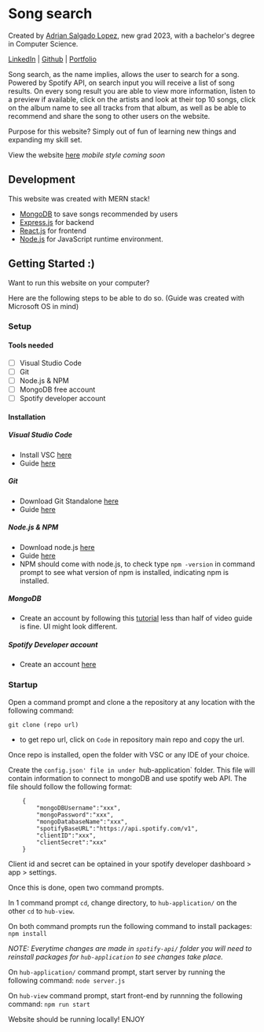 # Song search
Created by [Adrian Salgado Lopez](https://www.linkedin.com/in/adriansalgadocsula/), new grad 2023, with a bachelor's degree in Computer Science.

[LinkedIn](https://www.linkedin.com/in/adriansalgadocsula/) | [Github](https://github.com/AdrianSLopez) | [Portfolio](https://adrianslopez.github.io/)

Song search, as the name implies, allows the user to search for a song. Powered by Spotify API, on search input you will receive a list of song results. On every song result you are able to
view more information, listen to a preview if available, click on the artists and look at their top 10 songs, click on the album name to see all tracks from that album, as well as be able to recommend 
and share the song to other users on the website.

Purpose for this website? Simply out of fun of learning new things and expanding my skill set.

View the website [here](http://songsearch-byadrian.com/) _mobile style coming soon_

## Development
This website was created with MERN stack!
- [MongoDB](https://www.mongodb.com/) to save songs recommended by users
- [Express.js](https://expressjs.com/) for backend
- [React.js](https://react.dev/) for frontend
- [Node.js](https://nodejs.org/en) for JavaScript runtime environment.


## Getting Started :)
Want to run this website on your computer?

Here are the following steps to be able to do so. (Guide was created with Microsoft OS in mind)

### Setup
#### Tools needed
- [ ] Visual Studio Code
- [ ] Git 
- [ ] Node.js & NPM
- [ ] MongoDB free account
- [ ] Spotify developer account
#### Installation
##### Visual Studio Code
- Install VSC [here](https://code.visualstudio.com/download)
- Guide [here](https://www.geeksforgeeks.org/how-to-install-visual-studio-code-on-windows/)
##### Git
- Download Git Standalone [here](https://git-scm.com/download/win)
- Guide [here](https://phoenixnap.com/kb/how-to-install-git-windows)
##### Node.js & NPM
- Download node.js [here](https://nodejs.org/en)
- Guide [here](https://www.geeksforgeeks.org/installation-of-node-js-on-windows/#)
- NPM should come with node.js, to check type `npm -version` in command prompt to see what version of npm is installed, indicating npm is installed.
##### MongoDB
- Create an account by following this [tutorial](https://www.youtube.com/watch?v=R1XCjP8qgAE) less than half of video guide is fine. UI might look different.
##### Spotify Developer account
- Create an account [here](https://developer.spotify.com/)

### Startup
Open a command prompt and clone a the repository at any location with the following command:

    git clone (repo url)

- to get repo url, click on `Code` in repository main repo and copy the url.

Once repo is installed, open the folder with VSC or any IDE of your choice.

Create the `config.json' file in under `hub-application` folder. This file will contain information to connect to mongoDB and use spotify web API.
The file should follow the following format:
```
    {
        "mongoDBUsername":"xxx",
        "mongoPassword":"xxx",
        "mongoDatabaseName":"xxx",
        "spotifyBaseURL":"https://api.spotify.com/v1",
        "clientID":"xxx",
        "clientSecret":"xxx"
    }
```
Client id and secret can be optained in your spotify developer dashboard > app > settings.

Once this is done, open two command prompts. 

In 1 command prompt `cd`, change directory, to `hub-application/` on the other `cd` to `hub-view`.

On both command prompts run the following command to install packages: `npm install`

_NOTE: Everytime changes are made in `spotify-api/` folder you will need to reinstall packages for `hub-application` to see changes take place._

On `hub-application/` command prompt, start server by running the following command: `node server.js`

On `hub-view` command prompt, start front-end by runnning the following command: `npm run start`

Website should be running locally! ENJOY

